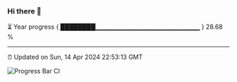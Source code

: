 ### Hi there 👋

⏳ Year progress { ████████▁▁▁▁▁▁▁▁▁▁▁▁▁▁▁▁▁▁▁▁▁▁ } 28.68 %

---

⏰ Updated on Sun, 14 Apr 2024 22:53:13 GMT

![Progress Bar CI](https://github.com/liununu/liununu/workflows/Progress%20Bar%20CI/badge.svg)
